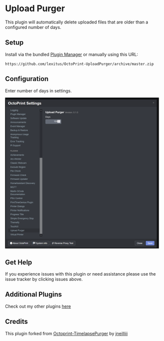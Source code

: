 # Upload Purger

This plugin will automatically delete uploaded files that are older than a configured number of days.

## Setup

Install via the bundled [Plugin Manager](https://docs.octoprint.org/en/master/bundledplugins/pluginmanager.html)
or manually using this URL:

    https://github.com/lexitus/OctoPrint-UploadPurger/archive/master.zip

## Configuration

Enter number of days in settings.

![screenshot](screenshot.png)

## Get Help

If you experience issues with this plugin or need assistance please use the issue tracker by clicking issues above.

## Additional Plugins

Check out my other plugins [here](https://plugins.octoprint.org/by_author/#jneilliii)

## Credits
This plugin forked from [Octoprint-TimelapsePurger](https://github.com/jneilliii/OctoPrint-TimelapsePurger) by [jneilliii](https://github.com/jneilliii)
